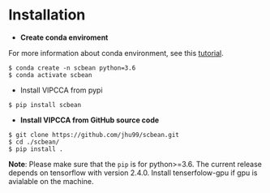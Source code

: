 # Installation

- **Create conda enviroment**

For more information about conda environment, see this [tutorial](https://docs.conda.io/projects/conda/en/latest/user-guide/concepts/environments.html).

```shell
$ conda create -n scbean python=3.6
$ conda activate scbean
```
-  Install VIPCCA from pypi

```shell
$ pip install scbean
```

- **Install VIPCCA from GitHub source code**

```shell
$ git clone https://github.com/jhu99/scbean.git
$ cd ./scbean/
$ pip install .
```

**Note**: Please make sure that the `pip` is for python>=3.6. The current release depends on tensorflow with version 2.4.0. Install tenserfolow-gpu if gpu is avialable on the machine.

